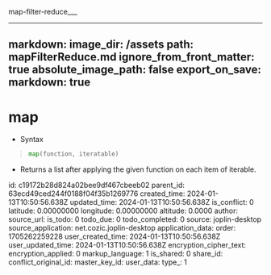 map-filter-reduce___

---
markdown:
  image_dir: /assets
  path: mapFilterReduce.md
  ignore_from_front_matter: true
  absolute_image_path: false
export_on_save:
  markdown: true
---

# map

  + Syntax
  > ```python
  > map(function, iteratable)
  > ```
  + Returns a list after applying the given function on each item of iterable. 


id: c19172b28d824a02bee9df467cbeeb02
parent_id: 63ecd49ced244f0188f04f35b1269776
created_time: 2024-01-13T10:50:56.638Z
updated_time: 2024-01-13T10:50:56.638Z
is_conflict: 0
latitude: 0.00000000
longitude: 0.00000000
altitude: 0.0000
author: 
source_url: 
is_todo: 0
todo_due: 0
todo_completed: 0
source: joplin-desktop
source_application: net.cozic.joplin-desktop
application_data: 
order: 1705262259228
user_created_time: 2024-01-13T10:50:56.638Z
user_updated_time: 2024-01-13T10:50:56.638Z
encryption_cipher_text: 
encryption_applied: 0
markup_language: 1
is_shared: 0
share_id: 
conflict_original_id: 
master_key_id: 
user_data: 
type_: 1